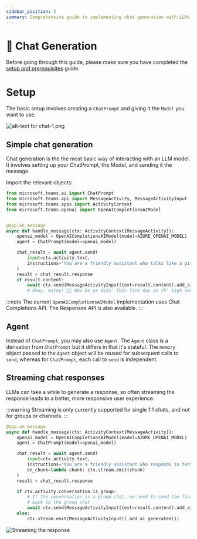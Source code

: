 ```yaml
---
sidebar_position: 2
summary: Comprehensive guide to implementing chat generation with LLMs in Teams, covering setup with ChatPrompt and Model objects, basic message handling, and streaming responses for improved user experience.
---
```


# 💬 Chat Generation

Before going through this guide, please make sure you have completed the [setup and prerequisites](./setup-and-prereqs.md) guide.

# Setup

The basic setup involves creating a `ChatPrompt` and giving it the `Model` you want to use.

![alt-text for chat-1.png](~/assets/diagrams/chat-1.png)

## Simple chat generation

Chat generation is the the most basic way of interacting with an LLM model. It involves setting up your ChatPrompt, the Model, and sending it the message.

Import the relevant objects:

```python
from microsoft.teams.ai import ChatPrompt
from microsoft.teams.api import MessageActivity, MessageActivityInput
from microsoft.teams.apps import ActivityContext
from microsoft.teams.openai import OpenAICompletionsAIModel
```

```python

@app.on_message
async def handle_message(ctx: ActivityContext[MessageActivity]):
    openai_model = OpenAICompletionsAIModel(model=AZURE_OPENAI_MODEL)
    agent = ChatPrompt(model=openai_model)

    chat_result = await agent.send(
        input=ctx.activity.text,
        instructions="You are a friendly assistant who talks like a pirate."
    )
    result = chat_result.response
    if result.content:
        await ctx.send(MessageActivityInput(text=result.content).add_ai_generated())
        # Ahoy, matey! 🏴‍☠️ How be ye doin' this fine day on th' high seas? What can this ol’ salty sea dog help ye with? 🚢☠️
```

:::note
The current `OpenAICompletionsAIModel` implementation uses Chat Completions API. The Responses API is also available.
:::

## Agent

Instead of `ChatPrompt`, you may also use `Agent`. The `Agent` class is a derivation from `ChatPrompt` but it differs in that it's stateful. The `memory` object passed to the `Agent` object will be reused for subsequent calls to `send`, whereas for `ChatPrompt`, each call to `send` is independent.

## Streaming chat responses

LLMs can take a while to generate a response, so often streaming the response leads to a better, more responsive user experience.

:::warning
Streaming is only currently supported for single 1:1 chats, and not for groups or channels.
:::

```python
@app.on_message
async def handle_message(ctx: ActivityContext[MessageActivity]):
    openai_model = OpenAICompletionsAIModel(model=AZURE_OPENAI_MODEL)
    agent = ChatPrompt(model=openai_model)

    chat_result = await agent.send(
        input=ctx.activity.text,
        instructions="You are a friendly assistant who responds in terse language.",
        on_chunk=lambda chunk: ctx.stream.emit(chunk)
    )
    result = chat_result.response

    if ctx.activity.conversation.is_group:
        # If the conversation is a group chat, we need to send the final response
        # back to the group chat
        await ctx.send(MessageActivityInput(text=result.content).add_ai_generated())
    else:
        ctx.stream.emit(MessageActivityInput().add_ai_generated())
```

![Streaming the response](/screenshots/streaming-chat.gif)
